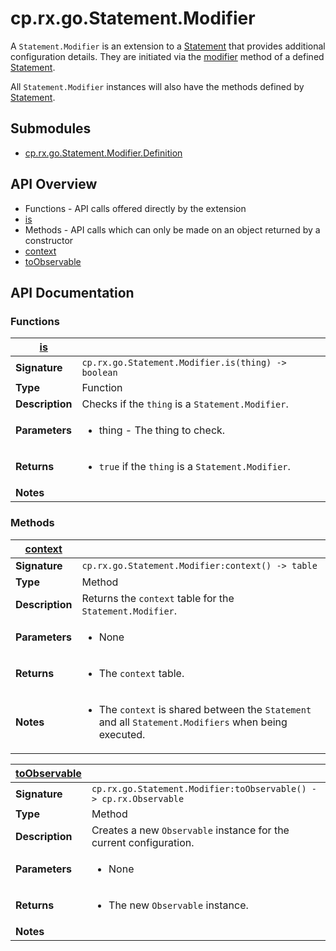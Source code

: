 # cp.rx.go.Statement.Modifier

A `Statement.Modifier` is an extension to a [Statement](cp.rx.go.Statement.md) that provides additional configuration details.
They are initiated via the [modifier](#modifier) method of a defined [Statement](cp.rx.go.Statement.md).

All `Statement.Modifier` instances will also have the methods defined by [Statement](cp.rx.go.Statement.md).

## Submodules
 * [cp.rx.go.Statement.Modifier.Definition](cp.rx.go.Statement.Modifier.Definition.md)

## API Overview
* Functions - API calls offered directly by the extension
 * [is](#is)
* Methods - API calls which can only be made on an object returned by a constructor
 * [context](#context)
 * [toObservable](#toObservable)

## API Documentation

### Functions

| [is](#is)         |                                                                                     |
| --------------------------------------------|-------------------------------------------------------------------------------------|
| **Signature**                               | `cp.rx.go.Statement.Modifier.is(thing) -> boolean`                                                                    |
| **Type**                                    | Function                                                                     |
| **Description**                             | Checks if the `thing` is a `Statement.Modifier`.                                                                     |
| **Parameters**                              | <ul><li>thing    - The thing to check.</li></ul> |
| **Returns**                                 | <ul><li>`true` if the `thing` is a `Statement.Modifier`.</li></ul>          |
| **Notes**                                   | <ul></ul>                |

### Methods

| [context](#context)         |                                                                                     |
| --------------------------------------------|-------------------------------------------------------------------------------------|
| **Signature**                               | `cp.rx.go.Statement.Modifier:context() -> table`                                                                    |
| **Type**                                    | Method                                                                     |
| **Description**                             | Returns the `context` table for the `Statement.Modifier`.                                                                     |
| **Parameters**                              | <ul><li>None</li></ul> |
| **Returns**                                 | <ul><li>The `context` table.</li></ul>          |
| **Notes**                                   | <ul><li>The `context` is shared between the `Statement` and all `Statement.Modifiers` when being executed.</li></ul>                |

| [toObservable](#toObservable)         |                                                                                     |
| --------------------------------------------|-------------------------------------------------------------------------------------|
| **Signature**                               | `cp.rx.go.Statement.Modifier:toObservable() -> cp.rx.Observable`                                                                    |
| **Type**                                    | Method                                                                     |
| **Description**                             | Creates a new `Observable` instance for the current configuration.                                                                     |
| **Parameters**                              | <ul><li>None</li></ul> |
| **Returns**                                 | <ul><li>The new `Observable` instance.</li></ul>          |
| **Notes**                                   | <ul></ul>                |

